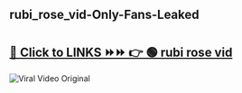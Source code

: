 
 ## rubi_rose_vid-Only-Fans-Leaked

# <h2><a href="https://clipsfans.com/rubi_rose_vid&ref=git">🔗 Click to LINKS ⏩⏩ 👉 🟢 rubi rose vid </a></h2>

<a href="https://clipsfans.com/rubi_rose_vid&ref=git" rel="nofollow" data-target="animated-image.originalLink"><img src="https://i.ibb.co.com/xMMVF88/686577567.gif" alt="Viral Video Original" style="max-width: 100%; display: inline-block;" data-target="animated-image.originalImage"></a>
